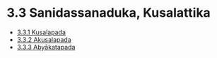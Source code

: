 

# 3.3 Sanidassanaduka, Kusalattika

* [3.3.1 Kusalapada](3.3/3.3.1.md)
* [3.3.2 Akusalapada](3.3/3.3.2.md)
* [3.3.3 Abyākatapada](3.3/3.3.3.md)



